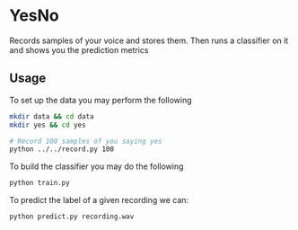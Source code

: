 YesNo
=====

Records samples of your voice and stores them.
Then runs a classifier on it and shows you the prediction metrics


Usage
-----

To set up the data you may perform the following

```bash
mkdir data && cd data
mkdir yes && cd yes

# Record 100 samples of you saying yes
python ../../record.py 100
```

To build the classifier you may do the following

```bash
python train.py
```

To predict the label of a given recording we can:

`python predict.py recording.wav`
